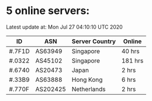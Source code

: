 # 5 online servers:

Latest update at: Mon Jul 27 04:10:10 UTC 2020

| ID | ASN | Server Country | Online |
| -- | --- | -------------- | ------ |
| #.7F1D | AS63949 | Singapore | 40 hrs |
| #.0322 | AS45102 | Singapore | 181 hrs |
| #.6740 | AS20473 | Japan | 2 hrs |
| #.33B9 | AS63888 | Hong Kong | 6 hrs |
| #.770F | AS202425 | Netherlands | 2 hrs |

